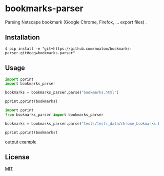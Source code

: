 # bookmarks-parser
Parsing Netscape bookmark (Google Chrome, Firefox, ... export files) .

## Installation
```
$ pip install -e "git+https://github.com/moatom/bookmarks-parser.git#egg=bookmarks-parser"
```

## Usage
```python
import pprint
import bookmarks_parser

bookmarks = bookmarks_parser.parse("bookmarks.html")

pprint.pprint(bookmarks)
```

```python
import pprint
from bookmarks_parser import bookmarks_parser

bookmarks = bookmarks_parser.parse("tests/tests_data/chrome_bookmarks.html")

pprint.pprint(bookmarks)
```

[output example](https://github.com/andriyor/bookmarks-parser/tree/master/tests/tests_data)

<!-- ## Development
Install [Poetry](https://poetry.eustace.io/docs/)   
```
$ poetry install
```
run tests
```
$ poetry run pytest --cov=bookmarks_parser
``` -->

## License
[MIT](https://choosealicense.com/licenses/mit/)
